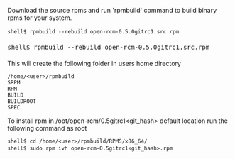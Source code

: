Download the source rpms and run 'rpmbuild' command to build binary rpms for your system. 
```
shell$ rpmbuild --rebuild open-rcm-0.5.0gitrc1.src.rpm
```
<pre>shell$ rpmbuild --rebuild open-rcm-0.5.0gitrc1.src.rpm</pre>
This will create the following folder in users home directory
```
/home/<user>/rpmbuild
SRPM
RPM
BUILD
BUILDROOT
SPEC
```
To install rpm in /opt/open-rcm/0.5gitrc1<git_hash> default location run the following command as root
```
shell$ cd /home/<user>/rpmbuild/RPMS/x86_64/
shell$ sudo rpm ivh open-rcm-0.5gitrc1<git_hash>.rpm
```

